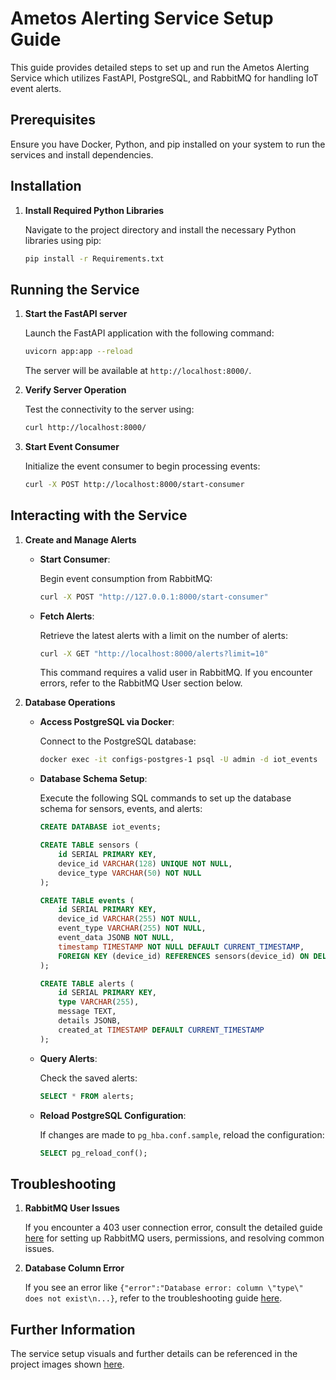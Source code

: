 

# Ametos Alerting Service Setup Guide

This guide provides detailed steps to set up and run the Ametos Alerting Service which utilizes FastAPI, PostgreSQL, and RabbitMQ for handling IoT event alerts.

## Prerequisites

Ensure you have Docker, Python, and pip installed on your system to run the services and install dependencies.

## Installation

1. **Install Required Python Libraries**

   Navigate to the project directory and install the necessary Python libraries using pip:

   ```bash
   pip install -r Requirements.txt
   ```

## Running the Service

1. **Start the FastAPI server**

   Launch the FastAPI application with the following command:

   ```bash
   uvicorn app:app --reload
   ```

   The server will be available at `http://localhost:8000/`.

2. **Verify Server Operation**

   Test the connectivity to the server using:

   ```bash
   curl http://localhost:8000/
   ```

3. **Start Event Consumer**

   Initialize the event consumer to begin processing events:

   ```bash
   curl -X POST http://localhost:8000/start-consumer
   ```

## Interacting with the Service

1. **Create and Manage Alerts**

   - **Start Consumer**:

     Begin event consumption from RabbitMQ:

     ```bash
     curl -X POST "http://127.0.0.1:8000/start-consumer"
     ```

   - **Fetch Alerts**:

     Retrieve the latest alerts with a limit on the number of alerts:

     ```bash
     curl -X GET "http://localhost:8000/alerts?limit=10"
     ```

     This command requires a valid user in RabbitMQ. If you encounter errors, refer to the RabbitMQ User section below.

2. **Database Operations**

   - **Access PostgreSQL via Docker**:

     Connect to the PostgreSQL database:

     ```bash
     docker exec -it configs-postgres-1 psql -U admin -d iot_events
     ```

   - **Database Schema Setup**:

     Execute the following SQL commands to set up the database schema for sensors, events, and alerts:

     ```sql
     CREATE DATABASE iot_events;

     CREATE TABLE sensors (
         id SERIAL PRIMARY KEY,
         device_id VARCHAR(128) UNIQUE NOT NULL,
         device_type VARCHAR(50) NOT NULL
     );

     CREATE TABLE events (
         id SERIAL PRIMARY KEY,
         device_id VARCHAR(255) NOT NULL,
         event_type VARCHAR(255) NOT NULL,
         event_data JSONB NOT NULL,
         timestamp TIMESTAMP NOT NULL DEFAULT CURRENT_TIMESTAMP,
         FOREIGN KEY (device_id) REFERENCES sensors(device_id) ON DELETE CASCADE
     );

     CREATE TABLE alerts (
         id SERIAL PRIMARY KEY,
         type VARCHAR(255),
         message TEXT,
         details JSONB,
         created_at TIMESTAMP DEFAULT CURRENT_TIMESTAMP
     );
     ```

   - **Query Alerts**:

     Check the saved alerts:

     ```sql
     SELECT * FROM alerts;
     ```

   - **Reload PostgreSQL Configuration**:

     If changes are made to `pg_hba.conf.sample`, reload the configuration:

     ```sql
     SELECT pg_reload_conf();
     ```

## Troubleshooting

1. **RabbitMQ User Issues**

   If you encounter a 403 user connection error, consult the detailed guide [here](https://docs.google.com/document/d/1uHlzu-p2eFq4PlwV05WQcxa274rIzSV63dcXWCC4xrE/edit?usp=sharing) for setting up RabbitMQ users, permissions, and resolving common issues.

2. **Database Column Error**

   If you see an error like `{"error":"Database error: column \"type\" does not exist\n...}`, refer to the troubleshooting guide [here](https://docs.google.com/document/d/16PatyEYmDUyZmu0ZGR-velZ343uX4Kclplq2ROpgboQ/edit?usp=sharing).

## Further Information

The service setup visuals and further details can be referenced in the project images shown [here](Img/image.png).

